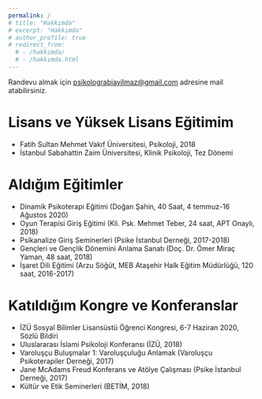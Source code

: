 ```yaml
---
permalink: /
# title: "Hakkımda"
# excerpt: "Hakkımda"
# author_profile: true
# redirect_from: 
  # - /hakkımda/
  # - /hakkımda.html
---
```


Randevu almak için psikolograbiayilmaz@gmail.com adresine mail atabilirsiniz. 

Lisans ve Yüksek Lisans Eğitimim
======
* Fatih Sultan Mehmet Vakıf Üniversitesi, Psikoloji, 2018
* İstanbul Sabahattin Zaim Üniversitesi, Klinik Psikoloji, Tez Dönemi


Aldığım Eğitimler
======
* Dinamik Psikoterapi Eğitimi (Doğan Şahin, 40 Saat, 4 temmuz-16 Ağustos 2020)
* Oyun Terapisi Giriş Eğitimi (Kli. Psk. Mehmet Teber, 24 saat, APT Onaylı, 2018)
* Psikanalize Giriş Seminerleri (Psike İstanbul Derneği, 2017-2018)
* Gençleri ve Gençlik Dönemini Anlama Sanatı (Doç. Dr. Ömer Miraç Yaman, 48 saat, 2018)
* İşaret Dili Eğitimi (Arzu Söğüt, MEB Ataşehir Halk Eğitim Müdürlüğü, 120 saat, 2016-2017)


Katıldığım Kongre ve Konferanslar
======
* İZÜ Sosyal Bilimler Lisansüstü Öğrenci Kongresi, 6-7 Haziran 2020, Sözlü Bildiri
* Uluslararası İslami Psikoloji Konferansı (İZÜ, 2018)
* Varoluşçu Buluşmalar 1: Varoluşçuluğu Anlamak (Varoluşçu Psikoterapiler Derneği, 2017)
* Jane McAdams Freud Konferans ve Atölye Çalışması (Psike İstanbul Derneği, 2017)
* Kültür ve Etik Seminerleri (BETİM, 2018)
